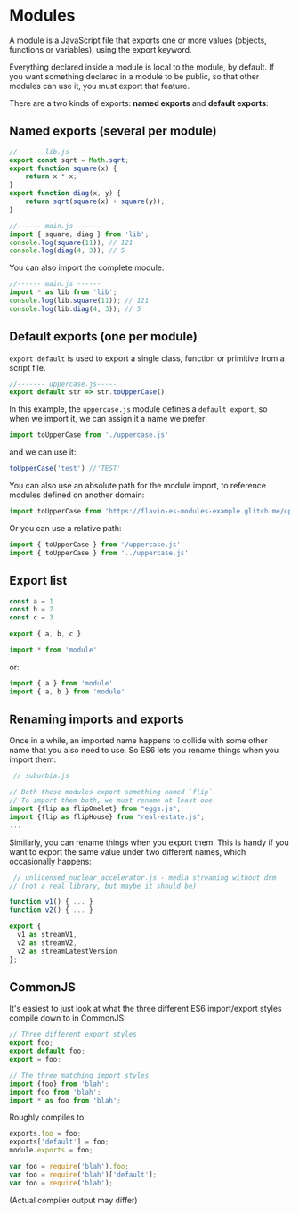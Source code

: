 # Modules

A module is a JavaScript file that exports one or more values (objects, functions or variables), using the export keyword.

Everything declared inside a module is local to the module, by default. If you want something declared in a module to be public, so that other modules can use it, you must export that feature.

There are a two kinds of exports: **named exports**  and **default exports**:

## Named exports (several per module)

```javascript
//------ lib.js ------
export const sqrt = Math.sqrt;
export function square(x) {
    return x * x;
}
export function diag(x, y) {
    return sqrt(square(x) + square(y));
}

//------ main.js ------
import { square, diag } from 'lib';
console.log(square(11)); // 121
console.log(diag(4, 3)); // 5
```

You can also import the complete module:

```javascript
//------ main.js ------
import * as lib from 'lib';
console.log(lib.square(11)); // 121
console.log(lib.diag(4, 3)); // 5
```

## Default exports (one per module)

`export default` is used to export a single class, function or primitive from a script file.

```javascript
//------- uppercase.js-----
export default str => str.toUpperCase()
```

In this example, the `uppercase.js` module defines a `default export`, so when we import it, we can assign it a name we prefer:

```javascript
import toUpperCase from './uppercase.js'
```

and we can use it:

```javascript
toUpperCase('test') //'TEST'
```

You can also use an absolute path for the module import, to reference modules defined on another domain:

```javascript
import toUpperCase from 'https://flavio-es-modules-example.glitch.me/uppercase.js'
```

Or you can use a relative path:

```javascript
import { toUpperCase } from '/uppercase.js'
import { toUpperCase } from '../uppercase.js'
```

## Export list

```javascript
const a = 1
const b = 2
const c = 3

export { a, b, c }
```

```javascript
import * from 'module'
```

or:

```javascript
import { a } from 'module'
import { a, b } from 'module'
```

## Renaming imports and exports

Once in a while, an imported name happens to collide with some other name that you also need to use. So ES6 lets you rename things when you import them:

```javascript
 // suburbia.js

// Both these modules export something named `flip`.
// To import them both, we must rename at least one.
import {flip as flipOmelet} from "eggs.js";
import {flip as flipHouse} from "real-estate.js";
...
```

Similarly, you can rename things when you export them. This is handy if you want to export the same value under two different names, which occasionally happens:

```javascript
 // unlicensed_nuclear_accelerator.js - media streaming without drm
// (not a real library, but maybe it should be)

function v1() { ... }
function v2() { ... }

export {
  v1 as streamV1,
  v2 as streamV2,
  v2 as streamLatestVersion
};
```

## CommonJS

It's easiest to just look at what the three different ES6 import/export styles compile down to in CommonJS:

```javascript
// Three different export styles
export foo;
export default foo;
export = foo;

// The three matching import styles
import {foo} from 'blah';
import foo from 'blah';
import * as foo from 'blah';
```

Roughly compiles to:

```javascript
exports.foo = foo;
exports['default'] = foo;
module.exports = foo;

var foo = require('blah').foo;
var foo = require('blah')['default'];
var foo = require('blah');
```

(Actual compiler output may differ)